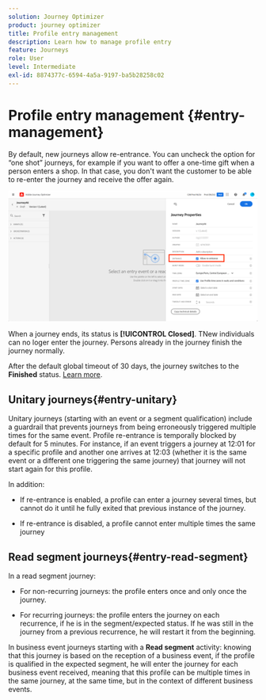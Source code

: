 ```yaml
---
solution: Journey Optimizer
product: journey optimizer
title: Profile entry management
description: Learn how to manage profile entry
feature: Journeys
role: User
level: Intermediate
exl-id: 8874377c-6594-4a5a-9197-ba5b28258c02
---
```

# Profile entry management {#entry-management}

By default, new journeys allow re-entrance. You can uncheck the option for “one shot” journeys, for example if you want to offer a one-time gift when a person enters a shop. In that case, you don't want the customer to be able to re-enter the journey and receive the offer again.

![](assets/journey-re-entrance.png)

When a journey ends, its status is **[!UICONTROL Closed]**. TNew individuals can no loger enter the journey. Persons already in the journey finish the journey normally.

After the default global timeout of 30 days, the journey switches to the **Finished** status.  [Learn more](journey-gs.md#global_timeout).


## Unitary journeys{#entry-unitary}

Unitary journeys (starting with an event or a segment qualification) include a guardrail that prevents journeys from being erroneously triggered multiple times for the same event. Profile re-entrance is temporally blocked by default for 5 minutes. For instance, if an event triggers a journey at 12:01 for a specific profile and another one arrives at 12:03 (whether it is the same event or a different one triggering the same journey) that journey will not start again for this profile.

In addition:

* If re-entrance is enabled, a profile can enter a journey several times, but cannot do it until he fully exited that previous instance of the journey.

* If re-entrance is disabled, a profile cannot enter multiple times the same journey

## Read segment journeys{#entry-read-segment}

In a read segment journey:

* For non-recurring journeys: the profile enters once and only once the journey.

* For recurring journeys: the profile enters the journey on each recurrence, if he is in the segment/expected status. If he was still in the journey from a previous recurrence, he will restart it from the beginning.

In business event journeys starting with a **Read segment** activity: knowing that this journey is based on the reception of a business event, if the profile is qualified in the expected segment, he will enter the journey for each business event received, meaning that this profile can be multiple times in the same journey, at the same time, but in the context of different business events.
